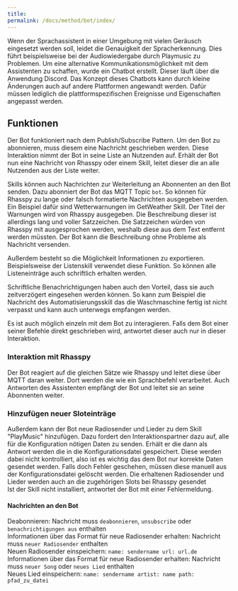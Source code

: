 ```yaml
---
title: 
permalink: /docs/method/bot/index/
---
```


Wenn der Sprachassistent in einer Umgebung mit vielen Geräusch eingesetzt werden soll, leidet die Genauigkeit der Spracherkennung. Dies führt beispielsweise bei der Audiowiedergabe durch Playmusic zu Problemen. 
Um eine alternative Kommunikationsmöglichkeit mit dem Assistenten zu schaffen, wurde ein Chatbot erstellt. Dieser läuft über die Anwendung Discord. Das Konzept dieses Chatbots kann durch kleine Änderungen auch auf andere Plattformen angewandt werden. Dafür müssen lediglich die plattformspezifischen Ereignisse und Eigenschaften angepasst werden. <br>

## Funktionen

Der Bot funktioniert nach dem Publish/Subscribe Pattern. Um den Bot zu abonnieren, muss diesem eine Nachricht geschrieben werden. Diese Interaktion nimmt der Bot in seine Liste an Nutzenden auf. Erhält der Bot nun eine Nachricht von Rhasspy oder einem Skill, leitet dieser die an alle Nutzenden aus der Liste weiter. <br>

Skills können auch Nachrichten zur Weiterleitung an Abonnenten an den Bot senden. Dazu abonniert der Bot das MQTT Topic `bot`. So können für Rhasspy zu lange oder falsch formatierte Nachrichten ausgegeben werden. Ein Beispiel dafür sind Wetterwarnungen im GetWeather Skill. Der Titel der Warnungen wird von Rhasspy ausgegeben. Die Beschreibung dieser ist allerdings lang und voller Satzzeichen. Die Satzzeichen würden von Rhasspy mit ausgesprochen werden, weshalb diese aus dem Text entfernt werden müssten. Der Bot kann die Beschreibung ohne Probleme als Nachricht versenden. <br>

Außerdem besteht so die Möglichkeit Informationen zu exportieren. Beispielsweise der Listenskill verwendet diese Funktion. So können alle Listeneinträge auch schriftlich erhalten werden. <br>

Schriftliche Benachrichtigungen haben auch den Vorteil, dass sie auch zeitverzögert eingesehen werden können. So kann zum Beispiel die Nachricht des Automatisierungsskill das die Waschmaschine fertig ist nicht verpasst und kann auch unterwegs empfangen werden.

Es ist auch möglich einzeln mit dem Bot zu interagieren. Falls dem Bot einer seiner Befehle direkt geschrieben wird, antwortet dieser auch nur in dieser Interaktion. <br>


### Interaktion mit Rhasspy

Der Bot reagiert auf die gleichen Sätze wie Rhasspy und leitet diese über MQTT daran weiter. Dort werden die wie ein Sprachbefehl verarbeitet. Auch Antworten des Assistenten empfängt der Bot und leitet sie an seine Abonnenten weiter.<br>

### Hinzufügen neuer Sloteinträge

Außerdem kann der Bot neue Radiosender und Lieder zu dem Skill "PlayMusic" hinzufügen. Dazu fordert den Interaktionspartner dazu auf, alle für die Konfiguration nötigen Daten zu senden. Erhält er die dann als Antwort werden die in die Konfigurationsdatei gespeichert. Diese werden dabei nicht kontrolliert, also ist es wichtig das dem Bot nur korrekte Daten gesendet werden. Falls doch Fehler geschehen, müssen diese manuell aus der Konfigurationsdatei gelöscht werden. Die erhaltenen Radiosender und Lieder werden auch an die zugehörigen Slots bei Rhasspy gesendet <br>
Ist der Skill nicht installiert, antwortet der Bot mit einer Fehlermeldung.

#### Nachrichten an den Bot

Deabonnieren: Nachricht muss `deabonnieren`, `unsubscribe` oder `benachrichtigungen aus` enthalten <br>
Informationen über das Format für neue Radiosender erhalten: Nachricht muss `neuer Radiosender` enthalten <br>
Neuen Radiosender einspeichern: `name: sendername url: url.de` <br>
Informationen über das Format für neue Radiosender erhalten: Nachricht muss `neuer Song` oder `neues Lied` enthalten <br>
Neues Lied einspeichern: `name: sendername artist: name path: pfad_zu_datei` <br>

